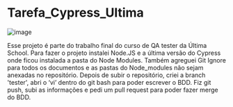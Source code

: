 # Tarefa_Cypress_Ultima
![image](https://user-images.githubusercontent.com/91019951/213585332-935227ad-fabe-42d8-8114-59f3385d5a75.png)

Esse projeto é parte do trabalho final do curso de QA tester da Última School. Para fazer o projeto instalei Node.JS e a última versão do Cypress onde ficou instalada a pasta do Node Modules. Também agreguei Git Ignore para todos os documentos e as pastas do Node_modules não sejam anexadas no repositório. Depois de subir o repositório, criei a branch 'tester', abri o ‘vi’ dentro do git bash para poder escrever o BDD. Fiz git push, subi as informações e pedi um pull request para poder fazer merge do BDD.
